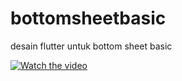 # bottomsheetbasic

desain flutter untuk bottom sheet basic

[![Watch the video](https://i9.ytimg.com/vi/sMLxB2B7tak/mq2.jpg?sqp=CODU2oMG&rs=AOn4CLAUhU02Hm1P8EYyAgRypXOuPjdq9w)](https://youtu.be/sMLxB2B7tak)

